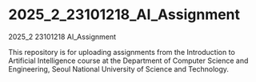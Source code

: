 # 2025_2_23101218_AI_Assignment
2025_2 23101218 AI_Assignment

This repository is for uploading assignments from the
Introduction to Artificial Intelligence course at the
Department of Computer Science and Engineering, Seoul
National University of Science and Technology.
